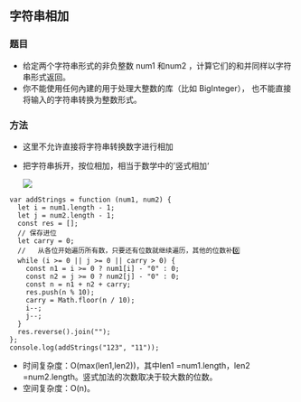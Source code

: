## 字符串相加

### 题目

- 给定两个字符串形式的非负整数 num1 和num2 ，计算它们的和并同样以字符串形式返回。
- 你不能使用任何內建的用于处理大整数的库（比如 BigInteger）， 也不能直接将输入的字符串转换为整数形式。

### 方法

- 这里不允许直接将字符串转换数字进行相加

- 把字符串拆开，按位相加，相当于数学中的’竖式相加‘

  ![](https://cdn.jsdelivr.net/gh/Min-wys/figure-bed/img/20220505082445.png)

```TS
var addStrings = function (num1, num2) {
  let i = num1.length - 1;
  let j = num2.length - 1;
  const res = [];
  // 保存进位
  let carry = 0;
  //   从各位开始遍历所有数，只要还有位数就继续遍历，其他的位数补0️⃣
  while (i >= 0 || j >= 0 || carry > 0) {
    const n1 = i >= 0 ? num1[i] - "0" : 0;
    const n2 = j >= 0 ? num2[j] - "0" : 0;
    const n = n1 + n2 + carry;
    res.push(n % 10);
    carry = Math.floor(n / 10);
    i--;
    j--;
  }
  res.reverse().join(""); 
};
console.log(addStrings("123", "11"));
```

- 时间复杂度：O(max(len1,len2))，其中len1 =num1.length，len2 =num2.length。竖式加法的次数取决于较大数的位数。
- 空间复杂度：O(n)。